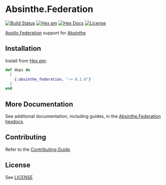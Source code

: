 # Absinthe.Federation

[![Build Status](https://github.com/kdawgwilk/absinthe_federation/workflows/CI/badge.svg)](https://github.com/kdawgwilk/absinthe_federation/actions?query=workflow%3ACI)
[![Hex pm](http://img.shields.io/hexpm/v/absinthe.svg)](https://hex.pm/packages/absinthe_federation)
[![Hex Docs](https://img.shields.io/badge/hex-docs-blue.svg)](https://hexdocs.pm/absinthe_federation/)
[![License](https://img.shields.io/badge/License-MIT-blue.svg)](https://opensource.org/licenses/MIT)

[Apollo Federation](https://www.apollographql.com/docs/federation/federation-spec/) support for [Absinthe](https://github.com/absinthe-graphql/absinthe)

## Installation

Install from [Hex.pm](https://hex.pm/packages/absinthe_federation):

```elixir
def deps do
  [
    {:absinthe_federation, "~> 0.1.0"}
  ]
end
```

## More Documentation

See additional documentation, including guides, in the [Absinthe.Federation hexdocs](https://hexdocs.pm/absinthe_federation).
## Contributing

Refer to the [Contributing Guide](./CONTRIBUTING.md).

## License

See [LICENSE](./LICENSE)